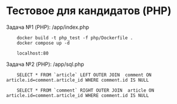 # Тестовое для кандидатов (PHP)

Задача №1 (PHP): /app/index.php

        docker build -t php_test -f php/Dockerfile .
        docker compose up -d

        localhost:80


Задача №2 (PHP): /app/sql.php

        SELECT * FROM `article` LEFT OUTER JOIN  comment ON article.id=comment.article_id WHERE comment.id IS NULL

        SELECT * FROM `comment` RIGHT OUTER JOIN  article ON article.id=comment.article_id WHERE comment.id IS NULL
